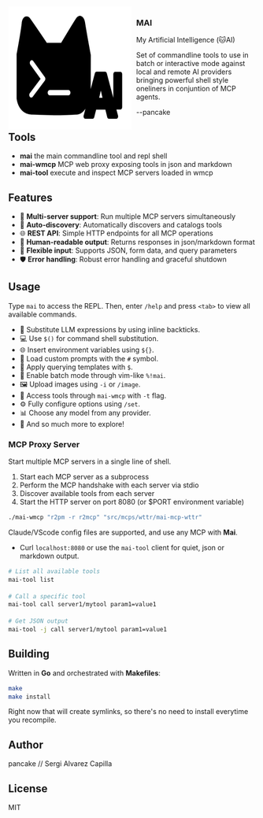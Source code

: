 <img width="250px" height="250px" align="left" style="float: left; margin: 0 10px 0 0;" alt="mailogo" src="https://raw.githubusercontent.com/trufae/mai/master/mai-logo.png?nocache">

### MAI

My Artificial Intelligence (🐱AI)

Set of commandline tools to use in batch or interactive mode against local and remote AI providers bringing powerful shell style oneliners in conjuntion of MCP agents.

--pancake

## Tools

* **mai** the main commandline tool and repl shell
* **mai-wmcp** MCP web proxy exposing tools in json and markdown
* **mai-tool** execute and inspect MCP servers loaded in wmcp

## Features

- 🚀 **Multi-server support**: Run multiple MCP servers simultaneously
- 🔧 **Auto-discovery**: Automatically discovers and catalogs tools
- 🌐 **REST API**: Simple HTTP endpoints for all MCP operations
- 📝 **Human-readable output**: Returns responses in json/markdown format
- 🔄 **Flexible input**: Supports JSON, form data, and query parameters
- 🛡️ **Error handling**: Robust error handling and graceful shutdown

## Usage

Type `mai` to access the REPL. Then, enter `/help` and press `<tab>` to view all available commands.

* 🔄 Substitute LLM expressions by using inline backticks.
* 💻 Use `$()` for command shell substitution.
* 🌐 Insert environment variables using `${}`.
* 📁 Load custom prompts with the `#` symbol.
* 📝 Apply querying templates with `$`.
* 🚀 Enable batch mode through vim-like `%!mai`.
* 🖼️ Upload images using `-i` or `/image`.
* 🔧 Access tools through `mai-wmcp` with `-t` flag.
* ⚙️ Fully configure options using `/set`.
* 📊 Choose any model from any provider.
* 🎉 And so much more to explore!

### MCP Proxy Server

Start multiple MCP servers in a single line of shell.

1. Start each MCP server as a subprocess
2. Perform the MCP handshake with each server via stdio
3. Discover available tools from each server
4. Start the HTTP server on port 8080 (or $PORT environment variable)

```bash
./mai-wmcp "r2pm -r r2mcp" "src/mcps/wttr/mai-mcp-wttr"
```

Claude/VScode config files are supported, and use any MCP with **Mai**.

* Curl `localhost:8080` or use the `mai-tool` client for quiet, json or markdown output.

```bash
# List all available tools
mai-tool list

# Call a specific tool
mai-tool call server1/mytool param1=value1

# Get JSON output
mai-tool -j call server1/mytool param1=value1
```

## Building

Written in **Go** and orchestrated with **Makefiles**:

```bash
make
make install
```

Right now that will create symlinks, so there's no need to install everytime you recompile.

## Author

pancake // Sergi Alvarez Capilla

## License

MIT
